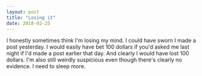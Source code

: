 ```yaml
---
layout: post
title: "Losing it"
date: 2018-02-25
---
```


I honestly sometimes think I'm losing my mind. I could have sworn I made a post yesterday. I would easily have bet 100 dollars if you'd asked me last night if I'd made a post earlier that day. And clearly I would have lost 100 dollars. I'm also still weirdly suspicious even though there's clearly no evidence. I need to sleep more.

